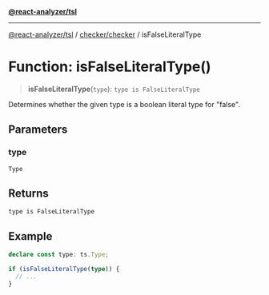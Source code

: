 [**@react-analyzer/tsl**](../../../README.md)

***

[@react-analyzer/tsl](../../../README.md) / [checker/checker](../README.md) / isFalseLiteralType

# Function: isFalseLiteralType()

> **isFalseLiteralType**(`type`): `type is FalseLiteralType`

Determines whether the given type is a boolean literal type for "false".

## Parameters

### type

`Type`

## Returns

`type is FalseLiteralType`

## Example

```ts
declare const type: ts.Type;

if (isFalseLiteralType(type)) {
  // ...
}
```
